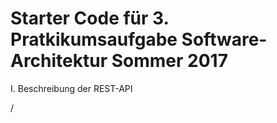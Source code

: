 # Starter Code für 3. Pratkikumsaufgabe Software-Architektur Sommer 2017 

I. Beschreibung der REST-API

/